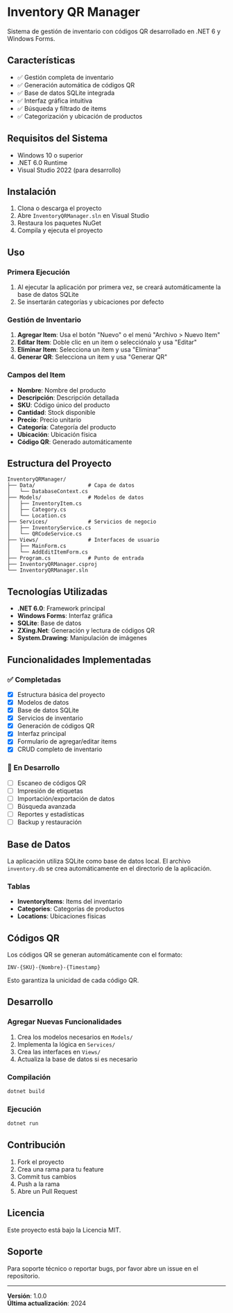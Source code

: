 # Inventory QR Manager

Sistema de gestión de inventario con códigos QR desarrollado en .NET 6 y Windows Forms.

## Características

- ✅ Gestión completa de inventario
- ✅ Generación automática de códigos QR
- ✅ Base de datos SQLite integrada
- ✅ Interfaz gráfica intuitiva
- ✅ Búsqueda y filtrado de items
- ✅ Categorización y ubicación de productos

## Requisitos del Sistema

- Windows 10 o superior
- .NET 6.0 Runtime
- Visual Studio 2022 (para desarrollo)

## Instalación

1. Clona o descarga el proyecto
2. Abre `InventoryQRManager.sln` en Visual Studio
3. Restaura los paquetes NuGet
4. Compila y ejecuta el proyecto

## Uso

### Primera Ejecución
1. Al ejecutar la aplicación por primera vez, se creará automáticamente la base de datos SQLite
2. Se insertarán categorías y ubicaciones por defecto

### Gestión de Inventario
1. **Agregar Item**: Usa el botón "Nuevo" o el menú "Archivo > Nuevo Item"
2. **Editar Item**: Doble clic en un item o selecciónalo y usa "Editar"
3. **Eliminar Item**: Selecciona un item y usa "Eliminar"
4. **Generar QR**: Selecciona un item y usa "Generar QR"

### Campos del Item
- **Nombre**: Nombre del producto
- **Descripción**: Descripción detallada
- **SKU**: Código único del producto
- **Cantidad**: Stock disponible
- **Precio**: Precio unitario
- **Categoría**: Categoría del producto
- **Ubicación**: Ubicación física
- **Código QR**: Generado automáticamente

## Estructura del Proyecto

```
InventoryQRManager/
├── Data/                 # Capa de datos
│   └── DatabaseContext.cs
├── Models/               # Modelos de datos
│   ├── InventoryItem.cs
│   ├── Category.cs
│   └── Location.cs
├── Services/             # Servicios de negocio
│   ├── InventoryService.cs
│   └── QRCodeService.cs
├── Views/                # Interfaces de usuario
│   ├── MainForm.cs
│   └── AddEditItemForm.cs
├── Program.cs            # Punto de entrada
├── InventoryQRManager.csproj
└── InventoryQRManager.sln
```

## Tecnologías Utilizadas

- **.NET 6.0**: Framework principal
- **Windows Forms**: Interfaz gráfica
- **SQLite**: Base de datos
- **ZXing.Net**: Generación y lectura de códigos QR
- **System.Drawing**: Manipulación de imágenes

## Funcionalidades Implementadas

### ✅ Completadas
- [x] Estructura básica del proyecto
- [x] Modelos de datos
- [x] Base de datos SQLite
- [x] Servicios de inventario
- [x] Generación de códigos QR
- [x] Interfaz principal
- [x] Formulario de agregar/editar items
- [x] CRUD completo de inventario

### 🚧 En Desarrollo
- [ ] Escaneo de códigos QR
- [ ] Impresión de etiquetas
- [ ] Importación/exportación de datos
- [ ] Búsqueda avanzada
- [ ] Reportes y estadísticas
- [ ] Backup y restauración

## Base de Datos

La aplicación utiliza SQLite como base de datos local. El archivo `inventory.db` se crea automáticamente en el directorio de la aplicación.

### Tablas
- **InventoryItems**: Items del inventario
- **Categories**: Categorías de productos
- **Locations**: Ubicaciones físicas

## Códigos QR

Los códigos QR se generan automáticamente con el formato:
```
INV-{SKU}-{Nombre}-{Timestamp}
```

Esto garantiza la unicidad de cada código QR.

## Desarrollo

### Agregar Nuevas Funcionalidades
1. Crea los modelos necesarios en `Models/`
2. Implementa la lógica en `Services/`
3. Crea las interfaces en `Views/`
4. Actualiza la base de datos si es necesario

### Compilación
```bash
dotnet build
```

### Ejecución
```bash
dotnet run
```

## Contribución

1. Fork el proyecto
2. Crea una rama para tu feature
3. Commit tus cambios
4. Push a la rama
5. Abre un Pull Request

## Licencia

Este proyecto está bajo la Licencia MIT.

## Soporte

Para soporte técnico o reportar bugs, por favor abre un issue en el repositorio.

---

**Versión**: 1.0.0  
**Última actualización**: 2024

